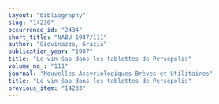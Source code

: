 ```yaml
---
layout: "bibliography"
slug: "14230"
occurrence_id: "2434"
short_title: "NABU 1987/111"
author: "Giovinazzo, Grazia"
publication_year: "1987"
title: "Le vin šap dans les tablettes de Persépolis"
volume_no_: "111"
journal: "Nouvelles Assyriologiques Brèves et Utilitaires"
title: "Le vin šap dans les tablettes de Persépolis"
previous_item: "14233"
---
```

